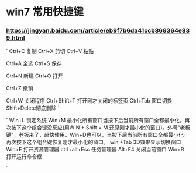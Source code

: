 
# win7 常用快捷键
### https://jingyan.baidu.com/article/eb9f7b6da41ccb869364e839.html

`
  Ctrl+C 复制 Ctrl+X 剪切 Ctrl+V 粘贴
  
  Ctrl+A 全选
  Ctrl+S 保存
   
  Ctrl+N 新建
  Ctrl+O 打开

  Ctrl+Z 撤销 

  Ctrl+W 关闭程序    Ctrl+Shift+T 打开刚才关闭的标签页 
  Ctrl+Tab    窗口切换
  Shift+Delete彻底删除
  `
  
  `
   Win+L    锁定系统
   Win+M     最小化所有窗口当按下后当前所有窗口全都最小化。再次按下这个组合键没反应(用WIN + Shift + M 还原刚才最小化的窗口)。外号“老板键”，老板来了，赶快使用。Win+D也可以，当按下后当前所有窗口全都最小化。再次按下这个组合键恢复刚才最小化的窗口。
   win +Tab     3D效果显示切换窗口
   Win+E     打开资源管理器
   ctrl+alt+Esc    任务管理器
   Alt+F4     关闭当前窗口
   Win+R      打开运行命令框

   `
